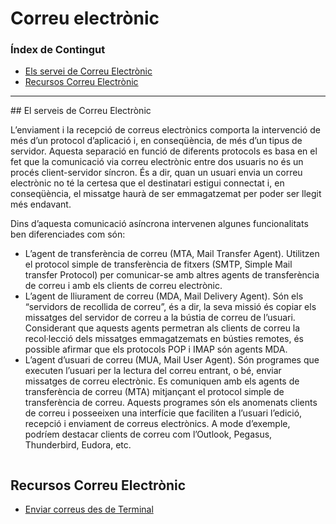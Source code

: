 # Correu electrònic
### Índex de Contingut
- [Els servei de Correu Electrònic](#punt1)
- [Recursos Correu Electrònic](#punt4)

<hr>
## El serveis de Correu Electrònic <a name="punt1"></a>

L’enviament i la recepció de correus electrònics comporta la intervenció de més d’un protocol d’aplicació i, en conseqüència, de més d’un tipus de servidor. Aquesta separació en funció de diferents protocols es basa en el fet que la comunicació via correu electrònic entre dos usuaris no és un procés client-servidor síncron. És a dir, quan un usuari envia un correu electrònic no té la certesa que el destinatari estigui connectat i, en conseqüència, el missatge haurà de ser emmagatzemat per poder ser llegit més endavant.

Dins d’aquesta comunicació asíncrona intervenen algunes funcionalitats ben diferenciades com són:
 - L’agent de transferència de correu (MTA, Mail Transfer Agent). Utilitzen el protocol simple de transferència de fitxers (SMTP, Simple Mail transfer Protocol) per comunicar-se amb altres agents de transferència de correu i amb els clients de correu electrònic. 
 - L’agent de lliurament de correu (MDA, Mail Delivery Agent). Són els “servidors de recollida de correu”, és a dir, la seva missió és copiar els missatges del servidor de correu a la bústia de correu de l’usuari. Considerant que aquests agents permetran als clients de correu la recol·lecció dels missatges emmagatzemats en bústies remotes, és possible afirmar que els protocols POP i IMAP són agents MDA.
 - L’agent d’usuari de correu (MUA, Mail User Agent). Són programes que executen l’usuari per la lectura del correu entrant, o bé, enviar missatges de correu electrònic. Es comuniquen amb els agents de transferència de correu (MTA) mitjançant el protocol simple de transferència de correu. Aquests programes són els anomenats clients de correu i posseeixen una interfície que faciliten a l’usuari l’edició, recepció i enviament de correus electrònics. A mode d’exemple, podríem destacar clients de correu com l’Outlook, Pegasus, Thunderbird, Eudora, etc. 

<img src="https://ioc.xtec.cat/materials/FP/Recursos/fp_smx_m07_/web/fp_smx_m07_htmlindex/WebContent/u2/media/smxm7uf1ud2_im46.png" alt="" style="">


## Recursos Correu Electrònic<a name="punt4"></a>

- [Enviar correus des de Terminal](https://www.digitalocean.com/community/tutorials/send-email-linux-command-line)

